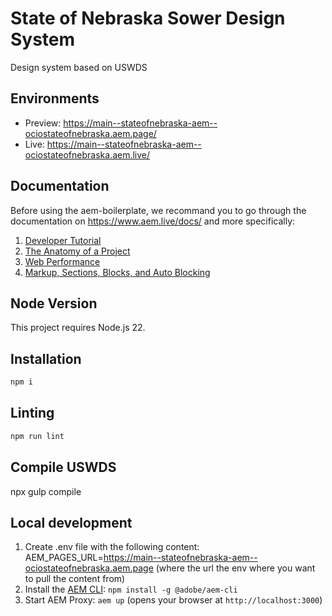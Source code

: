 # State of Nebraska Sower Design System
Design system based on USWDS

## Environments
- Preview: https://main--stateofnebraska-aem--ociostateofnebraska.aem.page/
- Live: https://main--stateofnebraska-aem--ociostateofnebraska.aem.live/

## Documentation

Before using the aem-boilerplate, we recommand you to go through the documentation on https://www.aem.live/docs/ and more specifically:
1. [Developer Tutorial](https://www.aem.live/developer/tutorial)
2. [The Anatomy of a Project](https://www.aem.live/developer/anatomy-of-a-project)
3. [Web Performance](https://www.aem.live/developer/keeping-it-100)
4. [Markup, Sections, Blocks, and Auto Blocking](https://www.aem.live/developer/markup-sections-blocks)

## Node Version
This project requires Node.js 22.

## Installation

```sh
npm i
```

## Linting

```sh
npm run lint
```

## Compile USWDS
npx gulp compile

## Local development
1. Create .env file with the following content: AEM_PAGES_URL=https://main--stateofnebraska-aem--ociostateofnebraska.aem.page (where the url the env where you want to pull the content from)
1. Install the [AEM CLI](https://github.com/adobe/helix-cli): `npm install -g @adobe/aem-cli`
1. Start AEM Proxy: `aem up` (opens your browser at `http://localhost:3000`)